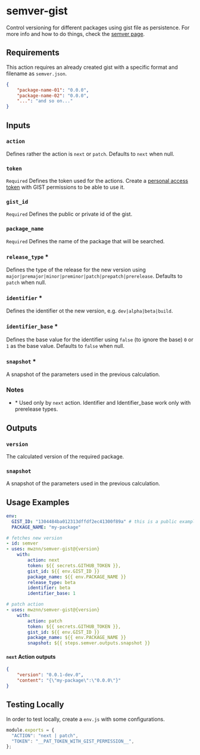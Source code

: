 # semver-gist
Control versioning for different packages using gist file as persistence. For more info and how to do things, check the [semver page](https://semver.org/).

## Requirements

This action requires an already created gist with a specific format and filename as `semver.json`.

```json
{
    "package-name-01": "0.0.0",
    "package-name-02": "0.0.0",
    "...": "and so on..."
}
```

## Inputs

### `action`
Defines rather the action is `next` or `patch`. Defaults to `next` when null.

### `token` 
`Required` Defines the token used for the actions. Create a [personal access token](https://github.com/settings/personal-access-tokens/new) with GIST permissions to be able to use it.

### `gist_id`
`Required` Defines the public or private id of the gist.

### `package_name`
`Required` Defines the name of the package that will be searched.

### `release_type` *
Defines the type of the release for the new version using `major|premajor|minor|preminor|patch|prepatch|prerelease`. Defaults to `patch` when null.

### `identifier` *
Defines the identifier ot the new version, e.g. `dev|alpha|beta|build`.

### `identifier_base` *
Defines the base value for the identifier using `false` (to ignore the base) `0` or `1` as the base value. Defaults to `false` when null.

### `snapshot` *
A snapshot of the parameters used in the previous calculation.

### Notes

- \* Used only by `next` action. Identifier and Identifier_base work only with prerelease types.
   
## Outputs

### `version`
The calculated version of the required package.

### `snapshot`
A snapshot of the parameters used in the previous calculation.

## Usage Examples

```yaml
env:
  GIST_ID: "1304484ba012313dffdf2ec41300f89a" # this is a public example
  PACKAGE_NAME: "my-package"

# fetches new version
- id: semver
- uses: mwznn/semver-gist@{version}
    with:
        action: next
        token: ${{ secrets.GITHUB_TOKEN }},
        gist_id: ${{ env.GIST_ID }}
        package_name: ${{ env.PACKAGE_NAME }}
        release_type: beta
        identifier: beta
        identifier_base: 1

# patch action
- uses: mwznn/semver-gist@{version}
    with:
        action: patch
        token: ${{ secrets.GITHUB_TOKEN }},
        gist_id: ${{ env.GIST_ID }}
        package_name: ${{ env.PACKAGE_NAME }}
        snapshot: ${{ steps.semver.outputs.snapshot }}
```

#### `next` Action outputs
```json
{
    "version": "0.0.1-dev.0",
    "content": "{\"my-package\":\"0.0.0\"}"
}
```

## Testing Locally

In order to test locally, create a `env.js` with some configurations.

```js
module.exports = {
  "ACTION": "next | patch",
  "TOKEN": "__PAT_TOKEN_WITH_GIST_PERMISSION__",
};
```